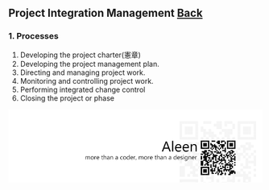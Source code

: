 ## Project Integration Management	[Back](./../projectManagement.md)

### 1. Processes

1. Developing the project charter(憲章)
2. Developing the project management plan.
3. Directing and managing project work.
4. Monitoring and controlling project work.
5. Performing integrated change control
6. Closing the project or phase

<a href="http://aleen42.github.io/" target="_blank" ><img src="./../../pic/tail.gif"></a>
